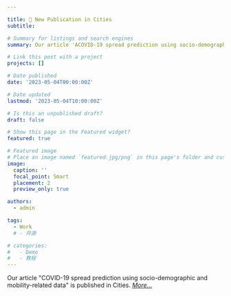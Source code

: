 ```yaml
---

title: 🐾 New Publication in Cities 
subtitle: 

# Summary for listings and search engines
summary: Our article 'ACOVID-19 spread prediction using socio-demographic and mobility-related data' is published in Cities 

# Link this post with a project
projects: []

# Date published
date: '2023-05-04T00:00:00Z'

# Date updated
lastmod: '2023-05-04T10:00:00Z'

# Is this an unpublished draft?
draft: false

# Show this page in the Featured widget?
featured: true

# Featured image
# Place an image named `featured.jpg/png` in this page's folder and customize its options here.
image:
  caption: ''
  focal_point: Smart
  placement: 2
  preview_only: true

authors:
  - admin

tags:
  - Work
  # - 开源

# categories:
#   - Demo
#   - 教程
---
```

Our article "COVID-19 spread prediction using socio-demographic and mobility-related data" is published in Cities. *[More...](https://doi.org/10.1016/j.cities.2023.104360)*

<!-- 
## Overview

Are you David? -->


